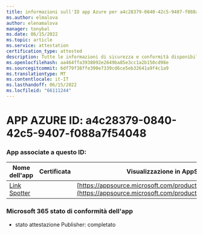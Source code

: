 ```yaml
---
title: informazioni sull'ID app Azure per a4c28379-0840-42c5-9407-f088a7f54048
ms.author: elmalova
author: elenamalova
manager: tonybal
ms.date: 06/15/2022
ms.topic: article
ms.service: attestation
certification_type: attested
description: Tutte le informazioni di sicurezza e conformità disponibili per a4c28379-0840-42c5-9407-f088a7f54048.
ms.openlocfilehash: aa464ffa3938092e2649ba85e3cc1a2b150cd98e
ms.sourcegitcommit: 6df79f38ffe390e7339cd6ce5eb32641a9f4c1a9
ms.translationtype: MT
ms.contentlocale: it-IT
ms.lasthandoff: 06/15/2022
ms.locfileid: "66111244"
---
```

# <a name="azure-app-id-a4c28379-0840-42c5-9407-f088a7f54048"></a>APP AZURE ID: a4c28379-0840-42c5-9407-f088a7f54048


### <a name="apps-associated-with-this-id"></a>App associate a questo ID:
| **Nome dell'app** | **Certificata** | **Visualizzazione in AppSource** |
|--------------|---------------|-----------------------|
| [Link Spotter](../forward/WA200003092.md) |  | [https://appsource.microsoft.com/product/office/WA200003092](https://appsource.microsoft.com/product/office/WA200003092) |

### <a name="microsoft-365-app-compliance-status"></a>Microsoft 365 stato di conformità dell'app
- stato attestazione Publisher: completato
